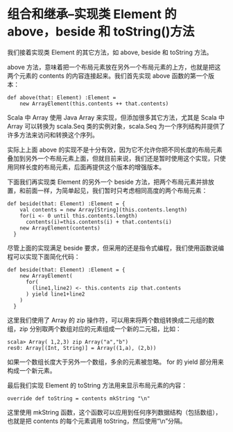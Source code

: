 # 组合和继承–实现类 Element 的 above，beside 和 toString()方法 #
我们接着实现类 Element 的其它方法，如 above, beside 和 toString 方法。

above 方法，意味着把一个布局元素放在另外一个布局元素的上方，也就是把这两个元素的 contents 的内容连接起来。我们首先实现 above 函数的第一个版本：

```
def above(that: Element) :Element =
    new ArrayElement(this.contents ++ that.contents)
```

Scala 中 Array 使用 Java Array 来实现，但添加很多其它方法，尤其是 Scala 中 Array 可以转换为 scala.Seq 类的实例对象，scala.Seq 为一个序列结构并提供了许多方法来访问和转换这个序列。

实际上上面 above 的实现不是十分有效，因为它不允许你把不同长度的布局元素叠加到另外一个布局元素上面，但就目前来说，我们还是暂时使用这个实现，只使用同样长度的布局元素，后面再提供这个版本的增强版本。

下面我们再实现类 Element 的另外一个 beside 方法，把两个布局元素并排放置，和前面一样，为简单起见，我们暂时只考虑相同高度的两个布局元素：

```
def beside(that: Element) :Element = {
    val contents = new Array[String](this.contents.length)
    for(i <- 0 until this.contents.length)
      contents(i)=this.contents(i) + that.contents(i)
    new ArrayElement(contents)
  }
```

尽管上面的实现满足 beside 要求，但采用的还是指令式编程，我们使用函数说编程可以实现下面简化代码：

```
def beside(that: Element) :Element = {
    new ArrayElement(
      for(
        (line1,line2) <- this.contents zip that.contents
      ) yield line1+line2
    )
  } 
```

这里我们使用了 Array 的 zip 操作符，可以用来将两个数组转换成二元组的数组，zip 分别取两个数组对应的元素组成一个新的二元祖，比如：

```
scala> Array( 1,2,3) zip Array("a","b")
res0: Array[(Int, String)] = Array((1,a), (2,b))
```

如果一个数组长度大于另外一个数组，多余的元素被忽略。 for 的 yield 部分用来构成一个新元素。

最后我们实现 Element 的 toString 方法用来显示布局元素的内容：

```
override def toString = contents mkString "\n"
```

这里使用 mkString 函数，这个函数可以应用到任何序列数据结构（包括数组），也就是把 contents 的每个元素调用 toString，然后使用“\n”分隔。
